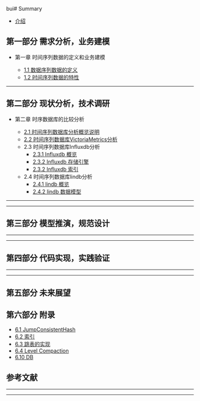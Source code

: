 bui#  Summary

* [介绍](README.md)

## 第一部分 需求分析，业务建模

* 第一章 时间序列数据的定义和业务建模

  * [1.1 数据序列数据的定义](docs/chapter1/时间序列数据的定义.md)
  * [1.2 时间序列数据的特性](docs/chapter1/时间序列数据的特性.md)


---

## 第二部分 现状分析，技术调研

* 第二章 时序数据库的比较分析

  * [2.1 时间序列数据库分析概览说明](docs/chapter2/时序数据库一般分析方法.md)
  * [2.2 时间序列数据库VictoriaMetrics分析](docs/chapter2/VictoriaMetrics.md)
  * 2.3 时间序列数据库Influxdb分析
    * [2.3.1 Influxdb 概览](docs/chapter2/influxdb/InfluxdbOverView.md)
    * [2.3.2 Influxdb 存储引擎](docs/chapter2/influxdb/InfluxdbStoreEngine.md)
    * [2.3.2 Influxdb 索引](docs/chapter2/influxdb/Influxdbtsi.md)
  * 2.4 时间序列数据库lindb分析
    * [2.4.1 lindb 概览](docs/chapter2/lindb/LindbOverView.md)
    * [2.4.2 lindb 数据模型](docs/chapter2/lindb/lindbDataModel.md)

    
---




---

## 第三部分 模型推演，规范设计
---


---

## 第四部分 代码实现，实践验证

---


---


## 第五部分 未来展望



## 第六部分 附录

* [6.1 JumpConsistentHash](docs/chapter6/一致性Hash算法JCH.md)
* [6.2 索引](docs/chapter6/index.md)
* [6.3 跳表的实现](docs/chapter6/skipList.md)
* [6.4 Level Compaction](docs/chapter6/LevelCompaction.md)
* [6.10 DB](docs/chapter6/db.md)

## 参考文献

---

---